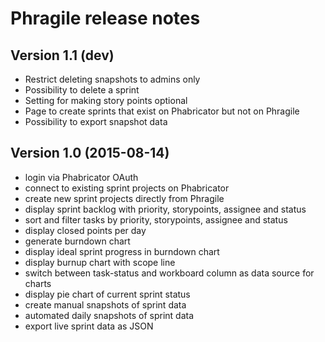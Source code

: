 # Phragile release notes

## Version 1.1 (dev)

* Restrict deleting snapshots to admins only
* Possibility to delete a sprint
* Setting for making story points optional
* Page to create sprints that exist on Phabricator but not on Phragile
* Possibility to export snapshot data 

## Version 1.0 (2015-08-14)

* login via Phabricator OAuth
* connect to existing sprint projects on Phabricator
* create new sprint projects directly from Phragile
* display sprint backlog with priority, storypoints, assignee and status
* sort and filter tasks by priority, storypoints, assignee and status
* display closed points per day 
* generate burndown chart
* display ideal sprint progress in burndown chart
* display burnup chart with scope line
* switch between task-status and workboard column as data source for charts
* display pie chart of current sprint status
* create manual snapshots of sprint data
* automated daily snapshots of sprint data
* export live sprint data as JSON
